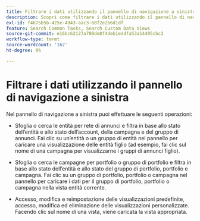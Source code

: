 ```yaml
---
title: Filtrare i dati utilizzando il pannello di navigazione a sinistra
description: Scopri come filtrare i dati utilizzando il pannello di navigazione a sinistra.
exl-id: f4675b5b-425e-4943-aac3-68f2e2b6d1df
feature: Search Common Tasks, Search Custom Data Views
source-git-commit: e16bc62127a708de8f4deb1eddfa53a14405cbc2
workflow-type: tm+mt
source-wordcount: '162'
ht-degree: 0%

---
```


# Filtrare i dati utilizzando il pannello di navigazione a sinistra

Nel pannello di navigazione a sinistra puoi effettuare le seguenti operazioni:

* Sfoglia o cerca le entità per rete di annunci e filtra in base allo stato dell’entità e allo stato dell’account, della campagna e del gruppo di annunci. Fai clic su un’entità o un gruppo di entità nel pannello per caricare una visualizzazione delle entità figlio (ad esempio, fai clic sul nome di una campagna per visualizzarne i gruppi di annunci figlio).

* Sfoglia o cerca le campagne per portfolio o gruppo di portfolio e filtra in base allo stato dell’entità e allo stato del gruppo di portfolio, portfolio e campagna. Fai clic su un gruppo di portfolio, portfolio o campagna nel pannello per caricare i dati per il gruppo di portfolio, portfolio o campagna nella vista entità corrente.

* Accesso, modifica e reimpostazione delle visualizzazioni predefinite, accesso, modifica ed eliminazione delle visualizzazioni personalizzate. Facendo clic sul nome di una vista, viene caricata la vista appropriata.
